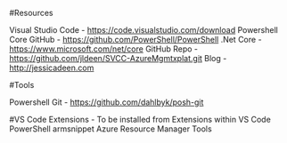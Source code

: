 #Resources

Visual Studio Code - https://code.visualstudio.com/download
Powershell Core GitHub - https://github.com/PowerShell/PowerShell
.Net Core - https://www.microsoft.com/net/core
GitHub Repo - https://github.com/jldeen/SVCC-AzureMgmtxplat.git
Blog - http://jessicadeen.com

#Tools 

Powershell Git - https://github.com/dahlbyk/posh-git

#VS Code Extensions - To be installed from Extensions within VS Code 
PowerShell
armsnippet
Azure Resource Manager Tools


